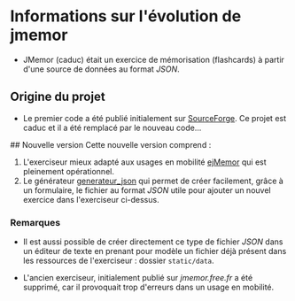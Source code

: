 # Informations sur l'évolution de jmemor

- JMemor (caduc) était un exercice de mémorisation (flashcards) à partir d'une source de données au format _JSON_.

## Origine du projet

- Le premier code a été publié initialement sur [SourceForge](https://sourceforge.net/projects/jmemor/). Ce projet est caduc et il a été remplacé par le nouveau code...

## Nouvelle version
Cette nouvelle version comprend :

1. L'exerciseur mieux adapté aux usages en mobilité [ejMemor](https://github.com/pcardona34/ejmemor) qui est pleinement opérationnel.
2. Le générateur [generateur\_json](https://github.com/pcardona34/generateur_json) qui permet de créer facilement, grâce à un formulaire, le fichier au format _JSON_ utile pour ajouter un nouvel exercice dans l'exerciseur ci-dessus.

### Remarques

- Il est aussi possible de créer directement ce type de fichier _JSON_ dans un éditeur de texte en prenant pour modèle un fichier déjà présent dans les ressources de l'exerciseur : dossier `static/data`.

- L'ancien exerciseur, initialement publié sur _jmemor.free.fr_ a été supprimé, car il provoquait trop d'erreurs dans un usage en mobilité.
